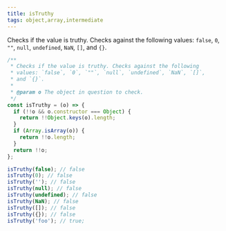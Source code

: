 ```yaml
---
title: isTruthy
tags: object,array,intermediate
---
```


Checks if the value is truthy. Checks against the following values: `false`, `0`, `""`, `null`, `undefined`, `NaN`, `[]`, and `{}`.

```js
/**
 * Checks if the value is truthy. Checks against the following
 * values: `false`, `0`, `""`, `null`, `undefined`, `NaN`, `[]`,
 * and `{}`.
 *
 * @param o The object in question to check.
 */
const isTruthy = (o) => {
  if (!!o && o.constructor === Object) {
    return !!Object.keys(o).length;
  }
  if (Array.isArray(o)) {
    return !!o.length;
  }
  return !!o;
};
```

```js
isTruthy(false); // false
isTruthy(0); // false
isTruthy(''); // false
isTruthy(null); // false
isTruthy(undefined); // false
isTruthy(NaN); // false
isTruthy([]); // false
isTruthy({}); // false
isTruthy('foo'); // true;
```
